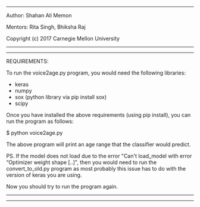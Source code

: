 --------------------------------------------

Author: Shahan Ali Memon

Mentors: Rita Singh, Bhiksha Raj

Copyright (c) 2017 Carnegie Mellon University

--------------------------------------------


--------------------------------------------

REQUIREMENTS:

To run the voice2age.py program, you would need the following libraries:
- keras
- numpy
- sox (python library via pip install sox)
- scipy

Once you have installed the above requirements (using pip install), you can run the 
program as follows:

$ python voice2age.py <full path to the wav file>

The above program will print an age range that the classifier would predict.

PS. If the model does not load due to the error "Can't load_model with error “Optimizer weight shape [..]", then you would need to run the convert_to_old.py program as most probably this issue has to do with the version of keras you are using.

Now you should try to run the program again.

--------------------------------------------

--------------------------------------------
